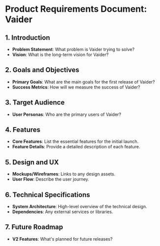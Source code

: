 # Product Requirements Document: Vaider

## 1. Introduction

*   **Problem Statement**: What problem is Vaider trying to solve?
*   **Vision**: What is the long-term vision for Vaider?

## 2. Goals and Objectives

*   **Primary Goals**: What are the main goals for the first release of Vaider?
*   **Success Metrics**: How will we measure the success of Vaider?

## 3. Target Audience

*   **User Personas**: Who are the primary users of Vaider?

## 4. Features

*   **Core Features**: List the essential features for the initial launch.
*   **Feature Details**: Provide a detailed description of each feature.

## 5. Design and UX

*   **Mockups/Wireframes**: Links to any design assets.
*   **User Flow**: Describe the user journey.

## 6. Technical Specifications

*   **System Architecture**: High-level overview of the technical design.
*   **Dependencies**: Any external services or libraries.

## 7. Future Roadmap

*   **V2 Features**: What's planned for future releases?

